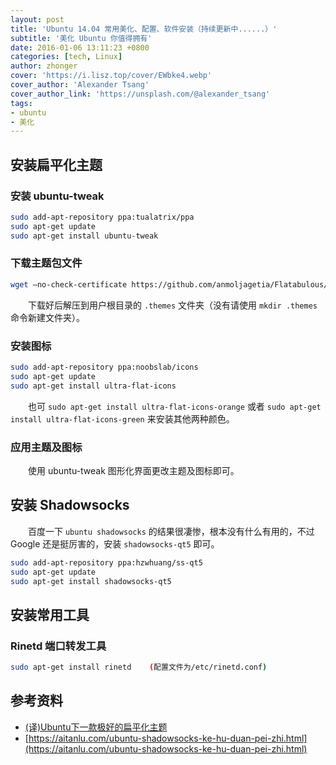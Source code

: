 ```yaml
---
layout: post
title: 'Ubuntu 14.04 常用美化、配置、软件安装（持续更新中......）'
subtitle: '美化 Ubuntu 你值得拥有'
date: 2016-01-06 13:11:23 +0800
categories: [tech, Linux]
author: zhonger
cover: 'https://i.lisz.top/cover/EWbke4.webp'
cover_author: 'Alexander Tsang'
cover_author_link: 'https://unsplash.com/@alexander_tsang'
tags: 
- ubuntu 
- 美化
---
```


## 安装扁平化主题

### 安装 ubuntu-tweak

```bash
sudo add-apt-repository ppa:tualatrix/ppa
sudo apt-get update
sudo apt-get install ubuntu-tweak
```

### 下载主题包文件

```bash
wget –no-check-certificate https://github.com/anmoljagetia/Flatabulous/archive/master.zip
```

&emsp;&emsp;下载好后解压到用户根目录的 `.themes` 文件夹（没有请使用 `mkdir .themes` 命令新建文件夹）。

### 安装图标

```bash
sudo add-apt-repository ppa:noobslab/icons
sudo apt-get update
sudo apt-get install ultra-flat-icons
```

&emsp;&emsp;也可 `sudo apt-get install ultra-flat-icons-orange` 或者 `sudo apt-get install ultra-flat-icons-green` 来安装其他两种颜色。

### 应用主题及图标

&emsp;&emsp;使用 ubuntu-tweak 图形化界面更改主题及图标即可。

## 安装 Shadowsocks

&emsp;&emsp;百度一下 `ubuntu shadowsocks` 的结果很凄惨，根本没有什么有用的，不过 Google 还是挺厉害的，安装 `shadowsocks-qt5` 即可。

```bash
sudo add-apt-repository ppa:hzwhuang/ss-qt5
sudo apt-get update
sudo apt-get install shadowsocks-qt5
```

## 安装常用工具

### Rinetd 端口转发工具

```bash
sudo apt-get install rinetd    (配置文件为/etc/rinetd.conf)
```

## 参考资料

- [(译)Ubuntu下一款极好的扁平化主题](https://www.jianshu.com/p/5b80711f304f)
- [https://aitanlu.com/ubuntu-shadowsocks-ke-hu-duan-pei-zhi.html](https://aitanlu.com/ubuntu-shadowsocks-ke-hu-duan-pei-zhi.html)
